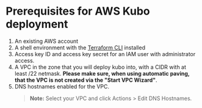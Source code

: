 # Prerequisites for AWS Kubo deployment

1. An existing AWS account
1. A shell environment with the [Terraform CLI](https://www.terraform.io/docs/commands/index.html) installed
1. Access key ID and access key secret for an IAM user with administrator access.
1. A VPC in the zone that you will deploy kubo into, with a CIDR with at least /22 netmask. **Please make sure, 
when using automatic paving, that the VPC is not created via the "Start VPC Wizard"**.
1. DNS hostnames enabled for the VPC.
    > **Note:** Select your VPC and click Actions > Edit DNS Hostnames.
